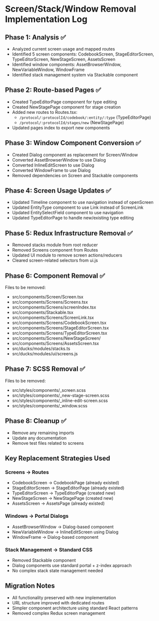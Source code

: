 # Screen/Stack/Window Removal Implementation Log

## Phase 1: Analysis ✅
- Analyzed current screen usage and mapped routes
- Identified 5 screen components: CodebookScreen, StageEditorScreen, TypeEditorScreen, NewStageScreen, AssetsScreen
- Identified window components: AssetBrowserWindow, NewVariableWindow, WindowFrame
- Identified stack management system via Stackable component

## Phase 2: Route-based Pages ✅
- Created TypeEditorPage component for type editing
- Created NewStagePage component for stage creation
- Added new routes to Routes.tsx:
  - `/protocol/:protocolId/codebook/:entity/:type` (TypeEditorPage)
  - `/protocol/:protocolId/stages/new` (NewStagePage)
- Updated pages index to export new components

## Phase 3: Window Component Conversion ✅
- Created Dialog component as replacement for Screen/Window
- Converted AssetBrowserWindow to use Dialog
- Converted InlineEditScreen to use Dialog  
- Converted WindowFrame to use Dialog
- Removed dependencies on Screen and Stackable components

## Phase 4: Screen Usage Updates ✅
- Updated Timeline component to use navigation instead of openScreen
- Updated EntityType component to use Link instead of ScreenLink
- Updated EntitySelectField component to use navigation
- Updated TypeEditorPage to handle new/existing type editing

## Phase 5: Redux Infrastructure Removal ✅
- Removed stacks module from root reducer
- Removed Screens component from Routes
- Updated UI module to remove screen actions/reducers
- Cleared screen-related selectors from ui.js

## Phase 6: Component Removal ✅
Files to be removed:
- src/components/Screen/Screen.tsx
- src/components/Screens/Screens.tsx
- src/components/Screens/screenIndex.tsx
- src/components/Stackable.tsx
- src/components/Screens/ScreenLink.tsx
- src/components/Screens/CodebookScreen.tsx
- src/components/Screens/StageEditorScreen.tsx
- src/components/Screens/TypeEditorScreen.tsx
- src/components/Screens/NewStageScreen/
- src/components/Screens/AssetsScreen.tsx
- src/ducks/modules/stacks.ts
- src/ducks/modules/ui/screens.js

## Phase 7: SCSS Removal ✅
Files to be removed:
- src/styles/components/_screen.scss
- src/styles/components/_new-stage-screen.scss
- src/styles/components/_inline-edit-screen.scss
- src/styles/components/_window.scss

## Phase 8: Cleanup ✅
- Remove any remaining imports
- Update any documentation
- Remove test files related to screens

## Key Replacement Strategies Used

### Screens → Routes
- CodebookScreen → CodebookPage (already existed)
- StageEditorScreen → StageEditorPage (already existed)  
- TypeEditorScreen → TypeEditorPage (created new)
- NewStageScreen → NewStagePage (created new)
- AssetsScreen → AssetsPage (already existed)

### Windows → Portal Dialogs
- AssetBrowserWindow → Dialog-based component
- NewVariableWindow → InlineEditScreen using Dialog
- WindowFrame → Dialog-based component

### Stack Management → Standard CSS
- Removed Stackable component
- Dialog components use standard portal + z-index approach
- No complex stack state management needed

## Migration Notes
- All functionality preserved with new implementation
- URL structure improved with dedicated routes  
- Simpler component architecture using standard React patterns
- Removed complex Redux screen management